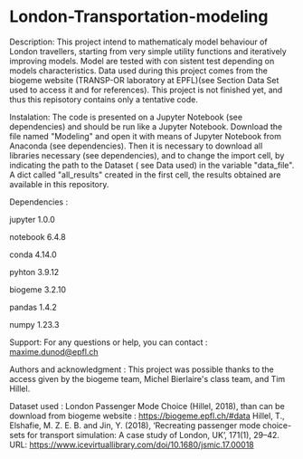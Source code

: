 # London-Transportation-modeling

Description: 
This project intend to mathematicaly model behaviour of London travellers, starting from very simple utility functions and iteratively improving models.
Model are tested with con sistent test depending on models characteristics. Data used during this project comes from the biogeme website (TRANSP-OR laboratory at EPFL)(see Section Data Set used to access it and for references). This project is not finished yet, and thus this repisotory contains only a 
tentative code.

Instalation:
The code is presented on a Jupyter Notebook (see dependencies) and should be run like a Jupyter Notebook.
Download the file named "Modeling" and open it with means of Jupyter Notebook from Anaconda (see dependencies). 
Then it is necessary to download all libraries necessary (see dependencies), and to change the import cell, by indicating the path to the Dataset ( see Data used) in the variable "data_file".
A dict called "all_results" created in the first cell, the results obtained are available in this repository.

Dependencies : 

  jupyter                       1.0.0 
  
  notebook                      6.4.8
  
  conda                         4.14.0
  
  pyhton                        3.9.12
  
  biogeme                       3.2.10
  
  pandas                        1.4.2  
  
  numpy                         1.23.3
  
  Support:
  For any questions or help, you can contact : maxime.dunod@epfl.ch
  
  Authors and acknowledgment : 
  This project was possible thanks to the access given by the biogeme team, Michel Bierlaire's class team, and Tim Hillel.
  

Dataset used : 
London Passenger Mode Choice (Hillel, 2018), than can be download from biogeme website : https://biogeme.epfl.ch/#data
Hillel, T., Elshafie, M. Z. E. B. and Jin, Y. (2018), ‘Recreating passenger mode choice-sets for transport simulation: A case study of London, UK’, 171(1), 29–42.
URL: https://www.icevirtuallibrary.com/doi/10.1680/jsmic.17.00018


  
